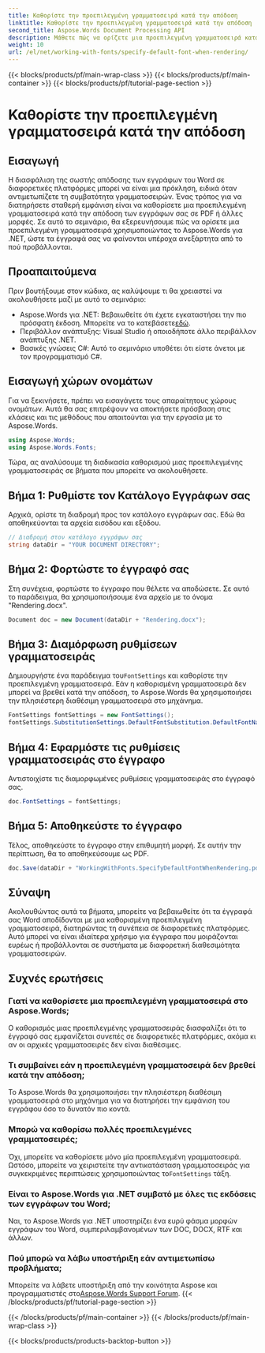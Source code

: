```yaml
---
title: Καθορίστε την προεπιλεγμένη γραμματοσειρά κατά την απόδοση
linktitle: Καθορίστε την προεπιλεγμένη γραμματοσειρά κατά την απόδοση
second_title: Aspose.Words Document Processing API
description: Μάθετε πώς να ορίζετε μια προεπιλεγμένη γραμματοσειρά κατά την απόδοση εγγράφων του Word χρησιμοποιώντας το Aspose.Words για .NET. Εξασφαλίστε συνεπή εμφάνιση εγγράφων σε όλες τις πλατφόρμες.
weight: 10
url: /el/net/working-with-fonts/specify-default-font-when-rendering/
---
```


{{< blocks/products/pf/main-wrap-class >}}
{{< blocks/products/pf/main-container >}}
{{< blocks/products/pf/tutorial-page-section >}}

# Καθορίστε την προεπιλεγμένη γραμματοσειρά κατά την απόδοση

## Εισαγωγή

Η διασφάλιση της σωστής απόδοσης των εγγράφων του Word σε διαφορετικές πλατφόρμες μπορεί να είναι μια πρόκληση, ειδικά όταν αντιμετωπίζετε τη συμβατότητα γραμματοσειρών. Ένας τρόπος για να διατηρήσετε σταθερή εμφάνιση είναι να καθορίσετε μια προεπιλεγμένη γραμματοσειρά κατά την απόδοση των εγγράφων σας σε PDF ή άλλες μορφές. Σε αυτό το σεμινάριο, θα εξερευνήσουμε πώς να ορίσετε μια προεπιλεγμένη γραμματοσειρά χρησιμοποιώντας το Aspose.Words για .NET, ώστε τα έγγραφά σας να φαίνονται υπέροχα ανεξάρτητα από το πού προβάλλονται.

## Προαπαιτούμενα

Πριν βουτήξουμε στον κώδικα, ας καλύψουμε τι θα χρειαστεί να ακολουθήσετε μαζί με αυτό το σεμινάριο:

- Aspose.Words για .NET: Βεβαιωθείτε ότι έχετε εγκαταστήσει την πιο πρόσφατη έκδοση. Μπορείτε να το κατεβάσετε[εδώ](https://releases.aspose.com/words/net/).
- Περιβάλλον ανάπτυξης: Visual Studio ή οποιοδήποτε άλλο περιβάλλον ανάπτυξης .NET.
- Βασικές γνώσεις C#: Αυτό το σεμινάριο υποθέτει ότι είστε άνετοι με τον προγραμματισμό C#.

## Εισαγωγή χώρων ονομάτων

Για να ξεκινήσετε, πρέπει να εισαγάγετε τους απαραίτητους χώρους ονομάτων. Αυτά θα σας επιτρέψουν να αποκτήσετε πρόσβαση στις κλάσεις και τις μεθόδους που απαιτούνται για την εργασία με το Aspose.Words.

```csharp
using Aspose.Words;
using Aspose.Words.Fonts;
```

Τώρα, ας αναλύσουμε τη διαδικασία καθορισμού μιας προεπιλεγμένης γραμματοσειράς σε βήματα που μπορείτε να ακολουθήσετε.

## Βήμα 1: Ρυθμίστε τον Κατάλογο Εγγράφων σας

Αρχικά, ορίστε τη διαδρομή προς τον κατάλογο εγγράφων σας. Εδώ θα αποθηκεύονται τα αρχεία εισόδου και εξόδου.

```csharp
// Διαδρομή στον κατάλογο εγγράφων σας
string dataDir = "YOUR DOCUMENT DIRECTORY";
```

## Βήμα 2: Φορτώστε το έγγραφό σας

Στη συνέχεια, φορτώστε το έγγραφο που θέλετε να αποδώσετε. Σε αυτό το παράδειγμα, θα χρησιμοποιήσουμε ένα αρχείο με το όνομα "Rendering.docx".

```csharp
Document doc = new Document(dataDir + "Rendering.docx");
```

## Βήμα 3: Διαμόρφωση ρυθμίσεων γραμματοσειράς

 Δημιουργήστε ένα παράδειγμα του`FontSettings` και καθορίστε την προεπιλεγμένη γραμματοσειρά. Εάν η καθορισμένη γραμματοσειρά δεν μπορεί να βρεθεί κατά την απόδοση, το Aspose.Words θα χρησιμοποιήσει την πλησιέστερη διαθέσιμη γραμματοσειρά στο μηχάνημα.

```csharp
FontSettings fontSettings = new FontSettings();
fontSettings.SubstitutionSettings.DefaultFontSubstitution.DefaultFontName = "Arial Unicode MS";
```

## Βήμα 4: Εφαρμόστε τις ρυθμίσεις γραμματοσειράς στο έγγραφο

Αντιστοιχίστε τις διαμορφωμένες ρυθμίσεις γραμματοσειράς στο έγγραφό σας.

```csharp
doc.FontSettings = fontSettings;
```

## Βήμα 5: Αποθηκεύστε το έγγραφο

Τέλος, αποθηκεύστε το έγγραφο στην επιθυμητή μορφή. Σε αυτήν την περίπτωση, θα το αποθηκεύσουμε ως PDF.

```csharp
doc.Save(dataDir + "WorkingWithFonts.SpecifyDefaultFontWhenRendering.pdf");
```

## Σύναψη

Ακολουθώντας αυτά τα βήματα, μπορείτε να βεβαιωθείτε ότι τα έγγραφά σας Word αποδίδονται με μια καθορισμένη προεπιλεγμένη γραμματοσειρά, διατηρώντας τη συνέπεια σε διαφορετικές πλατφόρμες. Αυτό μπορεί να είναι ιδιαίτερα χρήσιμο για έγγραφα που μοιράζονται ευρέως ή προβάλλονται σε συστήματα με διαφορετική διαθεσιμότητα γραμματοσειρών.


## Συχνές ερωτήσεις

### Γιατί να καθορίσετε μια προεπιλεγμένη γραμματοσειρά στο Aspose.Words;
Ο καθορισμός μιας προεπιλεγμένης γραμματοσειράς διασφαλίζει ότι το έγγραφό σας εμφανίζεται συνεπές σε διαφορετικές πλατφόρμες, ακόμα κι αν οι αρχικές γραμματοσειρές δεν είναι διαθέσιμες.

### Τι συμβαίνει εάν η προεπιλεγμένη γραμματοσειρά δεν βρεθεί κατά την απόδοση;
Το Aspose.Words θα χρησιμοποιήσει την πλησιέστερη διαθέσιμη γραμματοσειρά στο μηχάνημα για να διατηρήσει την εμφάνιση του εγγράφου όσο το δυνατόν πιο κοντά.

### Μπορώ να καθορίσω πολλές προεπιλεγμένες γραμματοσειρές;
 Όχι, μπορείτε να καθορίσετε μόνο μία προεπιλεγμένη γραμματοσειρά. Ωστόσο, μπορείτε να χειριστείτε την αντικατάσταση γραμματοσειράς για συγκεκριμένες περιπτώσεις χρησιμοποιώντας το`FontSettings` τάξη.

### Είναι το Aspose.Words για .NET συμβατό με όλες τις εκδόσεις των εγγράφων του Word;
Ναι, το Aspose.Words για .NET υποστηρίζει ένα ευρύ φάσμα μορφών εγγράφων του Word, συμπεριλαμβανομένων των DOC, DOCX, RTF και άλλων.

### Πού μπορώ να λάβω υποστήριξη εάν αντιμετωπίσω προβλήματα;
 Μπορείτε να λάβετε υποστήριξη από την κοινότητα Aspose και προγραμματιστές στο[Aspose.Words Support Forum](https://forum.aspose.com/c/words/8).
{{< /blocks/products/pf/tutorial-page-section >}}

{{< /blocks/products/pf/main-container >}}
{{< /blocks/products/pf/main-wrap-class >}}

{{< blocks/products/products-backtop-button >}}
